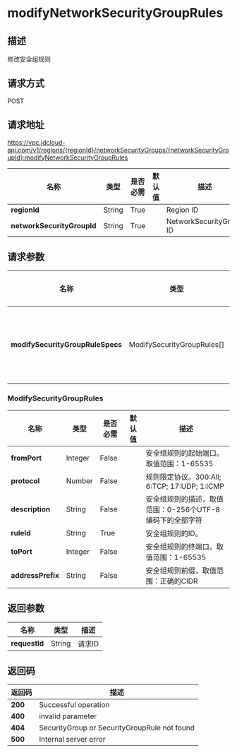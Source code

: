 # modifyNetworkSecurityGroupRules


## 描述
修改安全组规则

## 请求方式
POST

## 请求地址
https://vpc.jdcloud-api.com/v1/regions/{regionId}/networkSecurityGroups/{networkSecurityGroupId}:modifyNetworkSecurityGroupRules

|名称|类型|是否必需|默认值|描述|
|---|---|---|---|---|
|**regionId**|String|True| |Region ID|
|**networkSecurityGroupId**|String|True| |NetworkSecurityGroup ID|

## 请求参数
|名称|类型|是否必需|默认值|描述|
|---|---|---|---|---|
|**modifySecurityGroupRuleSpecs**|ModifySecurityGroupRules[]|True| |安全组规则信息|

### ModifySecurityGroupRules
|名称|类型|是否必需|默认值|描述|
|---|---|---|---|---|
|**fromPort**|Integer|False| |安全组规则的起始端口。取值范围：1-65535|
|**protocol**|Number|False| |规则限定协议。300:All; 6:TCP; 17:UDP; 1:ICMP|
|**description**|String|False| |安全组规则的描述，取值范围：0-256个UTF-8编码下的全部字符|
|**ruleId**|String|True| |安全组规则的ID。|
|**toPort**|Integer|False| |安全组规则的终端口。取值范围：1-65535|
|**addressPrefix**|String|False| |安全组规则前缀，取值范围：正确的CIDR|

## 返回参数
|名称|类型|描述|
|---|---|---|
|**requestId**|String|请求ID|


## 返回码
|返回码|描述|
|---|---|
|**200**|Successful operation|
|**400**|invalid parameter|
|**404**|SecurityGroup or SecurityGroupRule not found|
|**500**|Internal server error|
